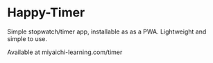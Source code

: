 # Happy-Timer

Simple stopwatch/timer app, installable as as a PWA. Lightweight and simple to use.

Available at miyaichi-learning.com/timer
